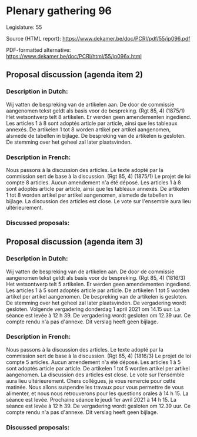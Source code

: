 # Plenary gathering 96

Legislature: 55

Source (HTML report): https://www.dekamer.be/doc/PCRI/pdf/55/ip096.pdf

PDF-formatted alternative: https://www.dekamer.be/doc/PCRI/html/55/ip096x.html

## Proposal discussion (agenda item 2)

### Description in Dutch:

Wij vatten de bespreking van de artikelen aan. De door de commissie aangenomen tekst geldt als basis voor de bespreking. (Rgt 85, 4) (1875/1) Het wetsontwerp telt 8 artikelen. Er werden geen amendementen ingediend. Les articles 1 à 8 sont adoptés article par article, ainsi que les tableaux annexés. De artikelen 1 tot 8 worden artikel per artikel aangenomen, alsmede de tabellen in bijlage. De bespreking van de artikelen is gesloten. De stemming over het geheel zal later plaatsvinden.

### Description in French:

Nous passons à la discussion des articles. Le texte adopté par la commission sert de base à la discussion. (Rgt 85, 4) (1875/1) Le projet de loi compte 8 articles. Aucun amendement n'a été déposé. Les articles 1 à 8 sont adoptés article par article, ainsi que les tableaux annexés. De artikelen 1 tot 8 worden artikel per artikel aangenomen, alsmede de tabellen in bijlage. La discussion des articles est close. Le vote sur l'ensemble aura lieu ultérieurement.



### Discussed proposals:

## Proposal discussion (agenda item 3)

### Description in Dutch:

Wij vatten de bespreking van de artikelen aan. De door de commissie aangenomen tekst geldt als basis voor de bespreking. (Rgt 85, 4) (1816/3) Het wetsontwerp telt 5 artikelen. Er werden geen amendementen ingediend. Les articles 1 à 5 sont adoptés article par article. De artikelen 1 tot 5 worden artikel per artikel aangenomen. De bespreking van de artikelen is gesloten. De stemming over het geheel zal later plaatsvinden. De vergadering wordt gesloten. Volgende vergadering donderdag 1 april 2021 om 14.15 uur. La séance est levée à 12 h 39. De vergadering wordt gesloten om 12.39 uur. Ce compte rendu n'a pas d'annexe. Dit verslag heeft geen bijlage.

### Description in French:

Nous passons à la discussion des articles. Le texte adopté par la commission sert de base à la discussion. (Rgt 85, 4) (1816/3) Le projet de loi compte 5 articles. Aucun amendement n'a été déposé. Les articles 1 à 5 sont adoptés article par article. De artikelen 1 tot 5 worden artikel per artikel aangenomen. La discussion des articles est close. Le vote sur l'ensemble aura lieu ultérieurement. Chers collègues, je vous remercie pour cette matinée. Nous allons suspendre les travaux pour vous permettre de vous alimenter, et nous nous retrouverons pour les questions orales à 14 h 15. La séance est levée. Prochaine séance le jeudi 1er avril 2021 à 14 h 15. La séance est levée à 12 h 39. De vergadering wordt gesloten om 12.39 uur. Ce compte rendu n'a pas d'annexe. Dit verslag heeft geen bijlage.



### Discussed proposals:

